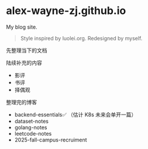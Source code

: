 # alex-wayne-zj.github.io

My blog site.

> Style inspired by luolei.org. Redesigned by myself.

先整理当下的文档

陆续补充的内容

* 影评
* 书评
* 择偶观

整理完的博客

* backend-essentials✅ （估计 K8s 未来会单开一篇）
* dataset-notes
* golang-notes
* leetcode-notes
* 2025-fall-campus-recruiment